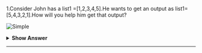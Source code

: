 1.Consider John has a list1 =[1,2,3,4,5].He wants to get an output as list1=[5,4,3,2,1].How will you help him get that output?

![Simple](<https://raw.githubusercontent.com/revaturelabs/interviewquestions/aef8eff919a3b083089641381ed9a9101ed21fba/ComplexityTags/simple%20(2).svg>)

<details markdown="1"><summary><b>Show Answer </b></summary>
<blockquote markdown="1">

He wants to get list1=[1,2,3,4,5] as [5,4,3,2,1], he can use `slicing` or `reverse` method to get that output.

```python
list1 =[1,2,3,4,5]
print("before reversing list",list1)
print("after reversing",list1[::-1])
```

</blockquote>

</details>  
  
---
